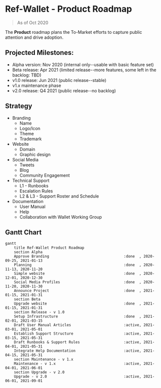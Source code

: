 # Ref-Wallet - Product Roadmap

> As of Oct 2020

The **Product** roadmap plans the To-Market efforts to capture public attention and drive adoption.

## Projected Milestones:

 * Alpha version: Nov 2020 (internal only--usable with basic feature set)
 * Beta release: Apr 2021 (limited release--more features, some left in the backlog: TBD)
 * v1.0 release: Jun 2021 (public release--stable)
 * v1.x maintenance phase
 * v2.0 release: Q4 2021 (public release--no backlog)

## Strategy

 * Branding
     * Name
     * Logo/Icon
     * Theme
     * Trademark
 * Website
     * Domain
     * Graphic design
 * Social Media
     * Tweets
     * Blog
     * Community Engagement
 * Technical Support
     * L1 - Runbooks
     * Escalation Rules
     * L2 & L3 - Support Roster and Schedule
 * Documentation
     * User Manual
     * Help
     * Collaboration with Wallet Working Group

## Gantt Chart

```mermaid
gantt
    title Ref-Wallet Product Roadmap
    section Alpha
    Approve Branding                                  :done  , 2020-09-25, 2021-01-13
    Planning                                          :done  , 2020-11-13, 2020-11-20
    Simple website                                    :done  , 2020-12-01, 2020-12-30
    Social Media Profiles                             :done  , 2020-11-20, 2020-11-30
    Announce Project                                  :done  , 2021-01-15, 2021-01-31
    section Beta
    Upgrade website                                   :done  , 2021-01-15, 2021-01-31
    section Release - v 1.0
    Setup Infrastructure                              :done  , 2021-02-01, 2021-03-15
    Draft User Manual Articles                        :active, 2021-03-01, 2021-05-01
    Establish Support Structure                       :active, 2021-03-15, 2021-05-31
    Draft Runbooks & Support Rules                    :active, 2021-04-01, 2021-05-31
    Integrate Help Documentation                      :active, 2021-04-15, 2021-05-31
    section Maintenance - v 1.x
    Maintenance - v 1.x                               :active, 2021-04-01, 2021-06-01
    section Upgrade - v 2.0
    Upgrade - v 2.0                                   :active, 2021-06-01, 2021-09-01
```
